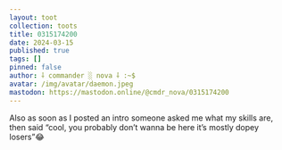 ```yaml
---
layout: toot
collection: toots
title: 0315174200
date: 2024-03-15
published: true
tags: []
pinned: false
author: ⸸ commander ░ nova ⸸ :~$
avatar: /img/avatar/daemon.jpeg
mastodon: https://mastodon.online/@cmdr_nova/0315174200
---
```


Also as soon as I posted an intro someone asked me what my skills are, then said “cool, you probably don’t wanna be here it’s mostly dopey losers”😂
